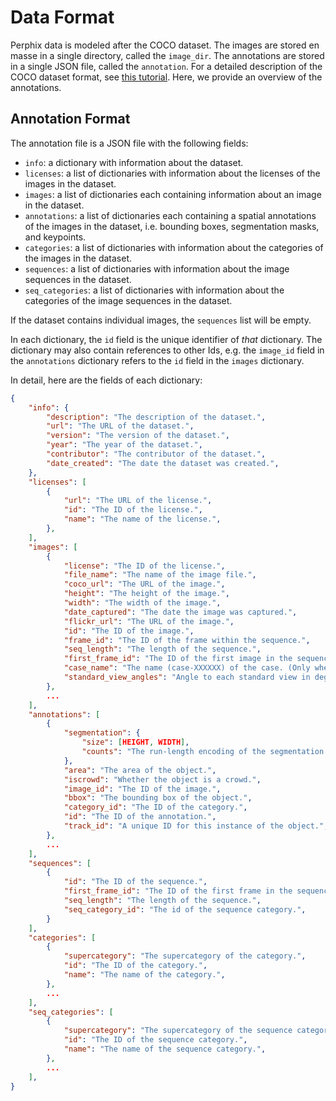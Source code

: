 # Data Format

Perphix data is modeled after the COCO dataset. The images are stored en masse in a single
directory, called the `image_dir`. The annotations are stored in a single JSON file, called the
`annotation`. For a detailed description of the COCO dataset format, see [this
tutorial](https://www.immersivelimit.com/tutorials/create-coco-annotations-from-scratch).
Here, we provide an overview of the annotations.

## Annotation Format

The annotation file is a JSON file with the following fields:

- `info`: a dictionary with information about the dataset.
- `licenses`: a list of dictionaries with information about the licenses of the images in the dataset.
- `images`: a list of dictionaries each containing information about an image in the dataset.
- `annotations`: a list of dictionaries each containing a spatial annotations of the images in the dataset, i.e. bounding boxes, segmentation masks, and keypoints.
- `categories`: a list of dictionaries with information about the categories of the images in the dataset.
- `sequences`: a list of dictionaries with information about the image sequences in the dataset.
- `seq_categories`: a list of dictionaries with information about the categories of the image sequences in the dataset.

If the dataset contains individual images, the `sequences` list will be empty.

In each dictionary, the `id` field is the unique identifier of *that* dictionary. The dictionary may also contain references to other Ids, e.g. the `image_id` field in the `annotations` dictionary refers to the `id` field in the `images` dictionary.

In detail, here are the fields of each dictionary:

```json
{
    "info": {
        "description": "The description of the dataset.",
        "url": "The URL of the dataset.",
        "version": "The version of the dataset.",
        "year": "The year of the dataset.",
        "contributor": "The contributor of the dataset.",
        "date_created": "The date the dataset was created.",
    },
    "licenses": [
        {
            "url": "The URL of the license.",
            "id": "The ID of the license.",
            "name": "The name of the license.",
        },
    ],
    "images": [
        {
            "license": "The ID of the license.",
            "file_name": "The name of the image file.",
            "coco_url": "The URL of the image.",
            "height": "The height of the image.",
            "width": "The width of the image.",
            "date_captured": "The date the image was captured.",
            "flickr_url": "The URL of the image.",
            "id": "The ID of the image.",
            "frame_id": "The ID of the frame within the sequence.",
            "seq_length": "The length of the sequence.",
            "first_frame_id": "The ID of the first image in the sequence.",
            "case_name": "The name (case-XXXXXX) of the case. (Only when simulating from the NMDID dataset)",
            "standard_view_angles": "Angle to each standard view in degrees, eg {'ap': 10}",
        },
        ...
    ],
    "annotations": [
        {
            "segmentation": {
                "size": [HEIGHT, WIDTH],
                "counts": "The run-length encoding of the segmentation.",
            },
            "area": "The area of the object.",
            "iscrowd": "Whether the object is a crowd.",
            "image_id": "The ID of the image.",
            "bbox": "The bounding box of the object.",
            "category_id": "The ID of the category.",
            "id": "The ID of the annotation.",
            "track_id": "A unique ID for this instance of the object.",
        },
        ...
    ],
    "sequences": [
        {
            "id": "The ID of the sequence.",
            "first_frame_id": "The ID of the first frame in the sequence.",
            "seq_length": "The length of the sequence.",
            "seq_category_id": "The id of the sequence category.",
        }
    ],
    "categories": [
        {
            "supercategory": "The supercategory of the category.",
            "id": "The ID of the category.",
            "name": "The name of the category.",
        },
        ...
    ],
    "seq_categories": [
        {
            "supercategory": "The supercategory of the sequence category.",
            "id": "The ID of the sequence category.",
            "name": "The name of the sequence category.",
        },
        ...
    ],
}
```

